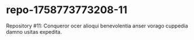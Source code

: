 # repo-1758773773208-11
Repository #11: Conqueror ocer alioqui benevolentia anser vorago cuppedia damno usitas expedita.
